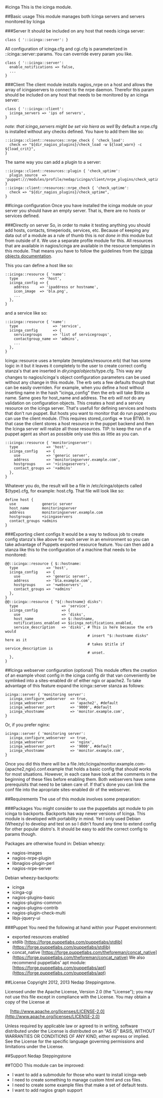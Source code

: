 <!--- vim: set autoindent smartindent textwidth=80 : -->

#icinga
This is the icinga module.

##Basic usage
This module manages both Icinga servers and servers monitored by Icinga

###Server
It should be included on any host that needs icinga server:

```puppet
class { '::icinga::server': }
```
All configuration of icinga.cfg and cgi.cfg is parameterized in
::icinga::server::params. You can override every param you like.

```puppet
class { '::icinga::server':
  enable_notifications => false,
  ...
}
```

###Client
The client module installs nagios_nrpe on a host and allows the array of
icingaservers to connect to the nrpe daemon.
Therefor this param should be included on any host that needs to be monitored by
an icinga server:

```puppet
class { '::icinga::client':
  icinga_servers => 'ips of servers',
}
```
_note: that icinga_servers might be set via hiera as well_
By default a nrpe.cfg is installed without any checks defined. You have to add
them like so:

```puppet
::icinga::client::resources::nrpe_check { 'check_load':
  check => "${dir_nagios_plugins}/check_load -w ${load_warn} -c ${load_crit}",
}
```
The same way you can add a plugin to a server:

```puppet
::icinga::client::resources::plugin { 'check_uptime':
  plugin_source  => 'puppet:///modules/profile/nedap/icinga/client/nrpe_plugins/check_uptime',
}
::icinga::client::resources::nrpe_check { 'check_uptime':
  check => "${dir_nagios_plugins}/check_uptime",
}
```

##Icinga configuration
Once you have installed the icinga module on your server you should have an empty
server. That is, there are no hosts or services defined.

###Directly on server
So, in order to make it testing anything you should add hosts, contacts,
timeperiods, services, etc. Because of keeping any data out of a module as a
rule of thumb this is _not done in this_ module but from outside
of it. We use a separate profile module for this.
All resources that are available in nagios/icinga are available in the resource
templates in this module. That means you have to follow the guidelines from the
[icinga objects documentation](http://docs.icinga.org/latest/en/objectdefinitions.html).

This you can define a host like so:

```puppet
::icinga::resource { 'name':
  type          => 'host',
  icinga_config => {
    address     => 'ipaddress or hostname',
    icon_image  => 'bla.png',
    ...
  },
}
```
and a service like so:

```puppet
::icinga::resource { 'name':
  type                => 'service',
  icinga_config       => {
    servicegroups     => 'list of servicegroups',
    contactgroup_name => 'admins',
    ...
  },
}
```
Icinga::resource uses a template (templates/resource.erb) that has some logic
in it but it leaves it completely to the user to create correct config stanza's
that are inserted in $dir_icinga/objects/$type.cfg. This way any changes to
nagios/icinga's object configuration parameters can be used without any change
in this module.
The erb sets a few defaults though that can be easily overriden. For example,
when you define a host without inserting name in the hash "icinga_config" then
the erb will take $title as name. Same goes for host_name and address.
The erb _will not_ do any validation on configuration objects.
This creates a host and a service resource on the icinga server. That's usefull
for defining services and hosts that don't run puppet. But hosts you want
to monitor that do run puppet you can use the client module. (This requires
stored_configs => true BTW). In that case the client stores a host resource in
the puppet backend and then the Icinga server will realize all those resources.
TIP: to keep the run of a puppet agent as short as possible only use this as
little as you can.

```puppet
::icinga::resource { 'monitoringserver':
  type             => 'host',
  icinga_config    => {
    use            => 'generic server',
    address        => 'monitoringserver.example.com',
    hostgroups     => '+icingaservers',
    contact_groups => '+admins'
  },
}
```

Whatever you do, the result will be a file in /etc/icinga/objects called
${type}.cfg, for example: host.cfg.
That file will look like so:
```nagios
define host {
  use            generic server
  host_name      monitoringserver
  address        monitoringserver.example.com
  hostgroups     +icingaservers
  contact_groups +admins
}
```

###Exporting client configs
It would be a way to tedious job to create config stanza's like above for each
server in an environment so you can take advantage of Puppets exported resource
feature. You can then add a stanza like this to the configuration of a machine
that needs to be monitored:

```puppet
@@::icinga::resource { $::hostname:
  type             => 'host',
  icinga_config    => {
    use            => 'generic server',
    address        => 'bla.example.com',
    hostgroups     => '+webservers',
    contact_groups => '+admins'
  },
}
@@::icinga::resource { "${::hostname} disks":
  type                    => 'service',
  icinga_config           => {
    use                   => 'disks',
    host_name             => $::hostname,
    notifications_enabled => $icinga_notifications_enabled,
    service_description   => 'disks', # This is here because the erb would
                                      # insert "$::hostname disks" here as it
                                      # takes $title if service_description is
                                      # unset.
  },
}
```

##Icinga webserver configuration (optional)
This module offers the creation of an example vhost config in the icinga config
dir that van conveniently be symlinked into a sites-enabled dir of either ngix
or apache2.
To take advantage of this feature expand the icinga::server stanza as follows:
```puppet
icinga::server { 'monitoring server':
  icinga_configure_webserver  => true,
  icinga_webserver            => 'apache2', #default
  icinga_webserver_port       => '9000', #default
  icinga_vhostname            => 'monitor.example.com',
}
```
Or, if you prefer nginx:
```puppet
icinga::server { 'monitoring server':
  icinga_configure_webserver  => true,
  icinga_webserver            => 'nginx',
  icinga_webserver_port       => '9000', #default
  icinga_vhostname            => 'monitor.example.com',
}
```
Once you did this there will be a file
/etc/icinga/monitor.example.com-{apache2,ngix}.conf.example that holds a basic
config that should works for most situations. However, in each case have look at
the comments in the beginning of these files before enabling them. Both
webservers have some prerequisits that need to be taken care of.
If that's done you can link the conf file into the apropriate sites-enabled dir
of the webserver.

##Requirements
The use of this module involves some preparation:

###Packages
You might consider to use the puppetlabs apt module to pin icinga to backports.
Backports has way newer versions of Icinga. This module is developed with
portability in mind. Yet I only used Debian (Wheezy) to develop and test on so I
didn't found any time to extend config for other popular distro's. It should be
easy to add the correct config to params though.

Packages are otherwise found in:
Debian wheezy:
  - nagios-images
  - nagios-nrpe-plugin
  - libnagios-plugin-perl
  - nagios-nrpe-server

Debian wheezy-backports:
  - icinga
  - icinga-cgi
  - nagios-plugins-basic
  - nagios-plugins-common
  - nagios-plugins-contrib
  - nagios-plugin-check-multi
  - libjs-jquery-ui

###Puppet
You need the following at hand within your Puppet environment:
- exported resources enabled
- stdlib [https://forge.puppetlabs.com/puppetlabs/stdlib](https://forge.puppetlabs.com/puppetlabs/stdlib)
- concat_native [https://forge.puppetlabs.com/theforeman/concat_native](https://forge.puppetlabs.com/theforeman/concat_native)
We also recommend puppetlabs' apt module:
[https://forge.puppetlabs.com/puppetlabs/apt](https://forge.puppetlabs.com/puppetlabs/apt)

##License
Copyright 2012, 2013 Nedap Steppingstone.

Licensed under the Apache License, Version 2.0 (the "License");
you may not use this file except in compliance with the License.
You may obtain a copy of the License at

&nbsp;&nbsp;&nbsp;&nbsp;[http://www.apache.org/licenses/LICENSE-2.0](http://www.apache.org/licenses/LICENSE-2.0)

Unless required by applicable law or agreed to in writing, software
distributed under the License is distributed on an "AS IS" BASIS,
WITHOUT WARRANTIES OR CONDITIONS OF ANY KIND, either express or implied.
See the License for the specific language governing permissions and
limitations under the License.

##Support
Nedap Steppingstone

##TODO
This module can be improved:
- I want to add a submodule for those who want to install icinga-web
- I need to create something to manage custom html and css files.
- I need to create some example files that make a set of default tests.
- I want to add nagios graph support
